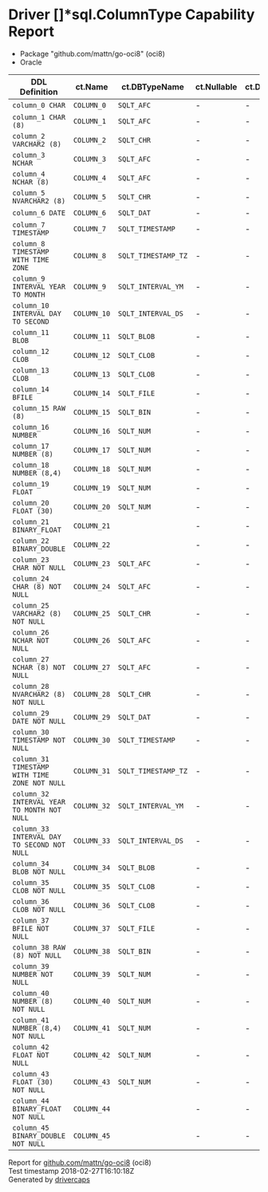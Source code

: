 
# Driver &#91;&#93;&#42;sql.ColumnType Capability Report

- Package "github.com/mattn/go-oci8" (oci8)
- Oracle

<table>
	<thead>
		<tr>
			<th>DDL Definition</th><th>ct.Name</th><th>ct.DBTypeName</th><th>ct.Nullable</th><th>ct.DecimalSize</th><th>ct.Length</th><th>ct.ScanType</th>
		</tr>
	</thead>
	<tbody>
		<tr>
			<td nowrap><code>column_0 CHAR</code></td>
			<td nowrap><code>COLUMN_0</code></td>
			<td nowrap><code>SQLT_AFC</code></td>
			<td>-</td>
			<td>-</td>
			<td nowrap><code>1</code></td>
			<td nowrap><code>[]string</code></td>
		</tr>
		<tr>
			<td nowrap><code>column_1 CHAR (8)</code></td>
			<td nowrap><code>COLUMN_1</code></td>
			<td nowrap><code>SQLT_AFC</code></td>
			<td>-</td>
			<td>-</td>
			<td nowrap><code>8</code></td>
			<td nowrap><code>[]string</code></td>
		</tr>
		<tr>
			<td nowrap><code>column_2 VARCHAR2 (8)</code></td>
			<td nowrap><code>COLUMN_2</code></td>
			<td nowrap><code>SQLT_CHR</code></td>
			<td>-</td>
			<td>-</td>
			<td nowrap><code>8</code></td>
			<td nowrap><code>[]string</code></td>
		</tr>
		<tr>
			<td nowrap><code>column_3 NCHAR</code></td>
			<td nowrap><code>COLUMN_3</code></td>
			<td nowrap><code>SQLT_AFC</code></td>
			<td>-</td>
			<td>-</td>
			<td nowrap><code>2</code></td>
			<td nowrap><code>[]string</code></td>
		</tr>
		<tr>
			<td nowrap><code>column_4 NCHAR (8)</code></td>
			<td nowrap><code>COLUMN_4</code></td>
			<td nowrap><code>SQLT_AFC</code></td>
			<td>-</td>
			<td>-</td>
			<td nowrap><code>16</code></td>
			<td nowrap><code>[]string</code></td>
		</tr>
		<tr>
			<td nowrap><code>column_5 NVARCHAR2 (8)</code></td>
			<td nowrap><code>COLUMN_5</code></td>
			<td nowrap><code>SQLT_CHR</code></td>
			<td>-</td>
			<td>-</td>
			<td nowrap><code>16</code></td>
			<td nowrap><code>[]string</code></td>
		</tr>
		<tr>
			<td nowrap><code>column_6 DATE</code></td>
			<td nowrap><code>COLUMN_6</code></td>
			<td nowrap><code>SQLT_DAT</code></td>
			<td>-</td>
			<td>-</td>
			<td nowrap><code>7</code></td>
			<td nowrap><code>[]string</code></td>
		</tr>
		<tr>
			<td nowrap><code>column_7 TIMESTAMP</code></td>
			<td nowrap><code>COLUMN_7</code></td>
			<td nowrap><code>SQLT_TIMESTAMP</code></td>
			<td>-</td>
			<td>-</td>
			<td nowrap><code>11</code></td>
			<td nowrap><code>[]string</code></td>
		</tr>
		<tr>
			<td nowrap><code>column_8 TIMESTAMP WITH TIME ZONE</code></td>
			<td nowrap><code>COLUMN_8</code></td>
			<td nowrap><code>SQLT_TIMESTAMP_TZ</code></td>
			<td>-</td>
			<td>-</td>
			<td nowrap><code>13</code></td>
			<td nowrap><code>[]string</code></td>
		</tr>
		<tr>
			<td nowrap><code>column_9 INTERVAL YEAR TO MONTH</code></td>
			<td nowrap><code>COLUMN_9</code></td>
			<td nowrap><code>SQLT_INTERVAL_YM</code></td>
			<td>-</td>
			<td>-</td>
			<td nowrap><code>5</code></td>
			<td nowrap><code>[]string</code></td>
		</tr>
		<tr>
			<td nowrap><code>column_10 INTERVAL DAY TO SECOND</code></td>
			<td nowrap><code>COLUMN_10</code></td>
			<td nowrap><code>SQLT_INTERVAL_DS</code></td>
			<td>-</td>
			<td>-</td>
			<td nowrap><code>11</code></td>
			<td nowrap><code>[]string</code></td>
		</tr>
		<tr>
			<td nowrap><code>column_11 BLOB</code></td>
			<td nowrap><code>COLUMN_11</code></td>
			<td nowrap><code>SQLT_BLOB</code></td>
			<td>-</td>
			<td>-</td>
			<td nowrap><code>4000</code></td>
			<td nowrap><code>[]string</code></td>
		</tr>
		<tr>
			<td nowrap><code>column_12 CLOB</code></td>
			<td nowrap><code>COLUMN_12</code></td>
			<td nowrap><code>SQLT_CLOB</code></td>
			<td>-</td>
			<td>-</td>
			<td nowrap><code>4000</code></td>
			<td nowrap><code>[]string</code></td>
		</tr>
		<tr>
			<td nowrap><code>column_13 CLOB</code></td>
			<td nowrap><code>COLUMN_13</code></td>
			<td nowrap><code>SQLT_CLOB</code></td>
			<td>-</td>
			<td>-</td>
			<td nowrap><code>4000</code></td>
			<td nowrap><code>[]string</code></td>
		</tr>
		<tr>
			<td nowrap><code>column_14 BFILE</code></td>
			<td nowrap><code>COLUMN_14</code></td>
			<td nowrap><code>SQLT_FILE</code></td>
			<td>-</td>
			<td>-</td>
			<td nowrap><code>530</code></td>
			<td nowrap><code>[]string</code></td>
		</tr>
		<tr>
			<td nowrap><code>column_15 RAW (8)</code></td>
			<td nowrap><code>COLUMN_15</code></td>
			<td nowrap><code>SQLT_BIN</code></td>
			<td>-</td>
			<td>-</td>
			<td nowrap><code>8</code></td>
			<td nowrap><code>[]string</code></td>
		</tr>
		<tr>
			<td nowrap><code>column_16 NUMBER</code></td>
			<td nowrap><code>COLUMN_16</code></td>
			<td nowrap><code>SQLT_NUM</code></td>
			<td>-</td>
			<td>-</td>
			<td nowrap><code>22</code></td>
			<td nowrap><code>[]string</code></td>
		</tr>
		<tr>
			<td nowrap><code>column_17 NUMBER (8)</code></td>
			<td nowrap><code>COLUMN_17</code></td>
			<td nowrap><code>SQLT_NUM</code></td>
			<td>-</td>
			<td>-</td>
			<td nowrap><code>22</code></td>
			<td nowrap><code>[]string</code></td>
		</tr>
		<tr>
			<td nowrap><code>column_18 NUMBER (8,4)</code></td>
			<td nowrap><code>COLUMN_18</code></td>
			<td nowrap><code>SQLT_NUM</code></td>
			<td>-</td>
			<td>-</td>
			<td nowrap><code>22</code></td>
			<td nowrap><code>[]string</code></td>
		</tr>
		<tr>
			<td nowrap><code>column_19 FLOAT</code></td>
			<td nowrap><code>COLUMN_19</code></td>
			<td nowrap><code>SQLT_NUM</code></td>
			<td>-</td>
			<td>-</td>
			<td nowrap><code>22</code></td>
			<td nowrap><code>[]string</code></td>
		</tr>
		<tr>
			<td nowrap><code>column_20 FLOAT (30)</code></td>
			<td nowrap><code>COLUMN_20</code></td>
			<td nowrap><code>SQLT_NUM</code></td>
			<td>-</td>
			<td>-</td>
			<td nowrap><code>22</code></td>
			<td nowrap><code>[]string</code></td>
		</tr>
		<tr>
			<td nowrap><code>column_21 BINARY_FLOAT</code></td>
			<td nowrap><code>COLUMN_21</code></td>
			<td/>
			<td>-</td>
			<td>-</td>
			<td nowrap><code>4</code></td>
			<td nowrap><code>[]string</code></td>
		</tr>
		<tr>
			<td nowrap><code>column_22 BINARY_DOUBLE</code></td>
			<td nowrap><code>COLUMN_22</code></td>
			<td/>
			<td>-</td>
			<td>-</td>
			<td nowrap><code>8</code></td>
			<td nowrap><code>[]string</code></td>
		</tr>
		<tr>
			<td nowrap><code>column_23 CHAR NOT NULL</code></td>
			<td nowrap><code>COLUMN_23</code></td>
			<td nowrap><code>SQLT_AFC</code></td>
			<td>-</td>
			<td>-</td>
			<td nowrap><code>1</code></td>
			<td nowrap><code>[]string</code></td>
		</tr>
		<tr>
			<td nowrap><code>column_24 CHAR (8) NOT NULL</code></td>
			<td nowrap><code>COLUMN_24</code></td>
			<td nowrap><code>SQLT_AFC</code></td>
			<td>-</td>
			<td>-</td>
			<td nowrap><code>8</code></td>
			<td nowrap><code>[]string</code></td>
		</tr>
		<tr>
			<td nowrap><code>column_25 VARCHAR2 (8) NOT NULL</code></td>
			<td nowrap><code>COLUMN_25</code></td>
			<td nowrap><code>SQLT_CHR</code></td>
			<td>-</td>
			<td>-</td>
			<td nowrap><code>8</code></td>
			<td nowrap><code>[]string</code></td>
		</tr>
		<tr>
			<td nowrap><code>column_26 NCHAR NOT NULL</code></td>
			<td nowrap><code>COLUMN_26</code></td>
			<td nowrap><code>SQLT_AFC</code></td>
			<td>-</td>
			<td>-</td>
			<td nowrap><code>2</code></td>
			<td nowrap><code>[]string</code></td>
		</tr>
		<tr>
			<td nowrap><code>column_27 NCHAR (8) NOT NULL</code></td>
			<td nowrap><code>COLUMN_27</code></td>
			<td nowrap><code>SQLT_AFC</code></td>
			<td>-</td>
			<td>-</td>
			<td nowrap><code>16</code></td>
			<td nowrap><code>[]string</code></td>
		</tr>
		<tr>
			<td nowrap><code>column_28 NVARCHAR2 (8) NOT NULL</code></td>
			<td nowrap><code>COLUMN_28</code></td>
			<td nowrap><code>SQLT_CHR</code></td>
			<td>-</td>
			<td>-</td>
			<td nowrap><code>16</code></td>
			<td nowrap><code>[]string</code></td>
		</tr>
		<tr>
			<td nowrap><code>column_29 DATE NOT NULL</code></td>
			<td nowrap><code>COLUMN_29</code></td>
			<td nowrap><code>SQLT_DAT</code></td>
			<td>-</td>
			<td>-</td>
			<td nowrap><code>7</code></td>
			<td nowrap><code>[]string</code></td>
		</tr>
		<tr>
			<td nowrap><code>column_30 TIMESTAMP NOT NULL</code></td>
			<td nowrap><code>COLUMN_30</code></td>
			<td nowrap><code>SQLT_TIMESTAMP</code></td>
			<td>-</td>
			<td>-</td>
			<td nowrap><code>11</code></td>
			<td nowrap><code>[]string</code></td>
		</tr>
		<tr>
			<td nowrap><code>column_31 TIMESTAMP WITH TIME ZONE NOT NULL</code></td>
			<td nowrap><code>COLUMN_31</code></td>
			<td nowrap><code>SQLT_TIMESTAMP_TZ</code></td>
			<td>-</td>
			<td>-</td>
			<td nowrap><code>13</code></td>
			<td nowrap><code>[]string</code></td>
		</tr>
		<tr>
			<td nowrap><code>column_32 INTERVAL YEAR TO MONTH NOT NULL</code></td>
			<td nowrap><code>COLUMN_32</code></td>
			<td nowrap><code>SQLT_INTERVAL_YM</code></td>
			<td>-</td>
			<td>-</td>
			<td nowrap><code>5</code></td>
			<td nowrap><code>[]string</code></td>
		</tr>
		<tr>
			<td nowrap><code>column_33 INTERVAL DAY TO SECOND NOT NULL</code></td>
			<td nowrap><code>COLUMN_33</code></td>
			<td nowrap><code>SQLT_INTERVAL_DS</code></td>
			<td>-</td>
			<td>-</td>
			<td nowrap><code>11</code></td>
			<td nowrap><code>[]string</code></td>
		</tr>
		<tr>
			<td nowrap><code>column_34 BLOB NOT NULL</code></td>
			<td nowrap><code>COLUMN_34</code></td>
			<td nowrap><code>SQLT_BLOB</code></td>
			<td>-</td>
			<td>-</td>
			<td nowrap><code>4000</code></td>
			<td nowrap><code>[]string</code></td>
		</tr>
		<tr>
			<td nowrap><code>column_35 CLOB NOT NULL</code></td>
			<td nowrap><code>COLUMN_35</code></td>
			<td nowrap><code>SQLT_CLOB</code></td>
			<td>-</td>
			<td>-</td>
			<td nowrap><code>4000</code></td>
			<td nowrap><code>[]string</code></td>
		</tr>
		<tr>
			<td nowrap><code>column_36 CLOB NOT NULL</code></td>
			<td nowrap><code>COLUMN_36</code></td>
			<td nowrap><code>SQLT_CLOB</code></td>
			<td>-</td>
			<td>-</td>
			<td nowrap><code>4000</code></td>
			<td nowrap><code>[]string</code></td>
		</tr>
		<tr>
			<td nowrap><code>column_37 BFILE NOT NULL</code></td>
			<td nowrap><code>COLUMN_37</code></td>
			<td nowrap><code>SQLT_FILE</code></td>
			<td>-</td>
			<td>-</td>
			<td nowrap><code>530</code></td>
			<td nowrap><code>[]string</code></td>
		</tr>
		<tr>
			<td nowrap><code>column_38 RAW (8) NOT NULL</code></td>
			<td nowrap><code>COLUMN_38</code></td>
			<td nowrap><code>SQLT_BIN</code></td>
			<td>-</td>
			<td>-</td>
			<td nowrap><code>8</code></td>
			<td nowrap><code>[]string</code></td>
		</tr>
		<tr>
			<td nowrap><code>column_39 NUMBER NOT NULL</code></td>
			<td nowrap><code>COLUMN_39</code></td>
			<td nowrap><code>SQLT_NUM</code></td>
			<td>-</td>
			<td>-</td>
			<td nowrap><code>22</code></td>
			<td nowrap><code>[]string</code></td>
		</tr>
		<tr>
			<td nowrap><code>column_40 NUMBER (8) NOT NULL</code></td>
			<td nowrap><code>COLUMN_40</code></td>
			<td nowrap><code>SQLT_NUM</code></td>
			<td>-</td>
			<td>-</td>
			<td nowrap><code>22</code></td>
			<td nowrap><code>[]string</code></td>
		</tr>
		<tr>
			<td nowrap><code>column_41 NUMBER (8,4) NOT NULL</code></td>
			<td nowrap><code>COLUMN_41</code></td>
			<td nowrap><code>SQLT_NUM</code></td>
			<td>-</td>
			<td>-</td>
			<td nowrap><code>22</code></td>
			<td nowrap><code>[]string</code></td>
		</tr>
		<tr>
			<td nowrap><code>column_42 FLOAT NOT NULL</code></td>
			<td nowrap><code>COLUMN_42</code></td>
			<td nowrap><code>SQLT_NUM</code></td>
			<td>-</td>
			<td>-</td>
			<td nowrap><code>22</code></td>
			<td nowrap><code>[]string</code></td>
		</tr>
		<tr>
			<td nowrap><code>column_43 FLOAT (30) NOT NULL</code></td>
			<td nowrap><code>COLUMN_43</code></td>
			<td nowrap><code>SQLT_NUM</code></td>
			<td>-</td>
			<td>-</td>
			<td nowrap><code>22</code></td>
			<td nowrap><code>[]string</code></td>
		</tr>
		<tr>
			<td nowrap><code>column_44 BINARY_FLOAT NOT NULL</code></td>
			<td nowrap><code>COLUMN_44</code></td>
			<td/>
			<td>-</td>
			<td>-</td>
			<td nowrap><code>4</code></td>
			<td nowrap><code>[]string</code></td>
		</tr>
		<tr>
			<td nowrap><code>column_45 BINARY_DOUBLE NOT NULL</code></td>
			<td nowrap><code>COLUMN_45</code></td>
			<td/>
			<td>-</td>
			<td>-</td>
			<td nowrap><code>8</code></td>
			<td nowrap><code>[]string</code></td>
		</tr>
	</tbody>
</table>

Report for [github.com/mattn/go-oci8](https://github.com/mattn/go-oci8) (oci8)<br/>
Test timestamp 2018-02-27T16:10:18Z<br/>
Generated by [drivercaps](https://github.com/jimsmart/drivercaps)

